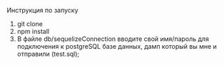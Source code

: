 Инструкция по запуску
1) git clone 
2) npm install
3) В файле db/sequelizeConnection вводите свой имя/пароль для подключения к postgreSQL базе данных, дамп который вы мне и отправили (test.sql);

